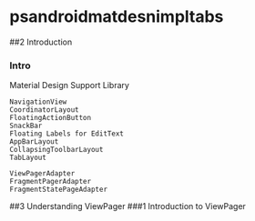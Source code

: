 # psandroidmatdesnimpltabs

##2 Introduction
### Intro
Material Design Support Library
```
NavigationView
CoordinatorLayout
FloatingActionButton
SnackBar
Floating Labels for EditText
AppBarLayout
CollapsingToolbarLayout
TabLayout
```

```
ViewPagerAdapter
FragmentPagerAdapter
FragmentStatePageAdapter
```

##3 Understanding ViewPager
###1 Introduction to ViewPager

